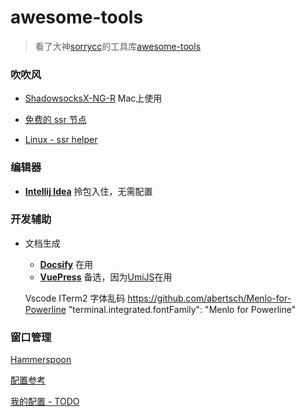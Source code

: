 # awesome-tools

> 看了大神[sorrycc](https://github.com/sorrycc)的工具库[awesome-tools](https://github.com/sorrycc/awesome-tools/blob/master/README.md)

### 吹吹风

- [ShadowsocksX-NG-R](https://github.com/qinyuhang/ShadowsocksX-NG-R/releases) Mac上使用
- [免费的 ssr 节点](https://github.com/freefq/free)

- [Linux - ssr helper](https://github.com/noahziheng/ssr-helper/issues)
### 编辑器

- [**Intellij Idea**](https://www.jetbrains.com/idea/) 拎包入住，无需配置

### 开发辅助

- 文档生成
  - [**Docsify**](https://docsify.js.org/#/) 在用
  - [**VuePress**](https://vuepress.vuejs.org/zh/) 备选，因为[UmiJS](https://umijs.org/zh/)在用
  
  Vscode ITerm2 字体乱码
  https://github.com/abertsch/Menlo-for-Powerline
  "terminal.integrated.fontFamily": "Menlo for Powerline"

### 窗口管理

[Hammerspoon](https://www.hammerspoon.org/go/)

[配置参考](https://github.com/S1ngS1ng/HammerSpoon)

[我的配置 - TODO]()